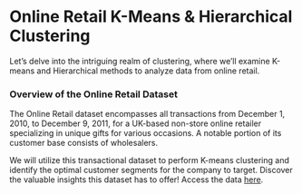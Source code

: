 # Online Retail K-Means & Hierarchical Clustering
Let’s delve into the intriguing realm of clustering, where we’ll examine K-means and Hierarchical methods to analyze data from online retail.
### Overview of the Online Retail Dataset
The Online Retail dataset encompasses all transactions from December 1, 2010, to December 9, 2011, for a UK-based non-store online retailer specializing in unique gifts for various occasions. A notable portion of its customer base consists of wholesalers. 

We will utilize this transactional dataset to perform K-means clustering and identify the optimal customer segments for the company to target. Discover the valuable insights this dataset has to offer! Access the data [here](https://www.kaggle.com/datasets/hellbuoy/online-retail-customer-clustering).
